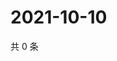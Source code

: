 # 2021-10-10

共 0 条

<!-- BEGIN WEIBO -->
<!-- 最后更新时间 Sun Oct 10 2021 22:12:32 GMT+0800 (China Standard Time) -->

<!-- END WEIBO -->
